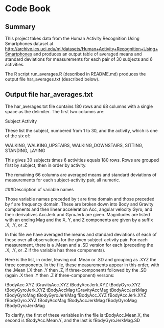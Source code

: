 Code Book
===============

Summary
---------------

This project takes data from the Human Activity Recognition Using Smartphones dataset at http://archive.ics.uci.edu/ml/datasets/Human+Activity+Recognition+Using+Smartphones and produces an output table of averaged means and standard deviations for measurements for each pair of 30 subjects and 6 activities.

The R script run\_averages.R (described in README.md) produces the output file har\_averages.txt (described below).

Output file har\_averages.txt
---------------

The har_averages.txt file contains 180 rows and 68 columns with a single space as the delimiter. The first two columns are:

Subject
Activity

These list the subject, numbered from 1 to 30, and the activity, which is one of the six of:

WALKING, WALKING\_UPSTAIRS, WALKING\_DOWNSTAIRS, SITTING, STANDING, LAYING

This gives 30 subjects times 6 activities equals 180 rows. Rows are grouped first by subject, then in order by activity.

The remaining 66 columns are averaged means and standard deviations of measurements for each subject-activity pair, all numeric.

###Description of variable names

Those variable names preceded by t are time domain and those preceded by f are frequency domain. These are broken down into Body and Gravity components and then linear acceleration Acc, angular velocity Gyro, and their derivatives AccJerk and GyroJerk are given. Magnitudes are listed with an ending Mag and the X, Y, and Z components are given by a suffix .X, .Y, or .Z

In this file we have averaged the means and standard deviations of each of these over all observations for the given subject-activity pair. For each measurement, there is a .Mean and a .SD version for each (preceding the .X, .Y, or .Z if the variable has three components).

Here is the list, in order, leaving out .Mean or .SD and grouping as .XYZ the three components. In the file, these measurements appear in this order, with the .Mean (.X then .Y then .Z, if three-component) followed by the .SD (again .X then .Y then .Z if three-component) versons:

tBodyAcc.XYZ
tGravityAcc.XYZ
tBodyAccJerk.XYZ
tBodyGyro.XYZ
tBodyGyroJerk.XYZ
tBodyAccMag
tGravityAccMag
tBodyAccJerkMag
tBodyGyroMag
tBodyGyroJerkMag
fBodyAcc.XYZ
fBodyAccJerk.XYZ
fBodyGyro.XYZ
fBodyAccMag
fBodyAccJerkMag
fBodyGyroMag
fBodyGyroJerkMag

To clarify, the first of these variables in the file is tBodyAcc.Mean.X, the second is tBodyAcc.Mean.Y, and the last is fBodyGyroJerkMag.SD
